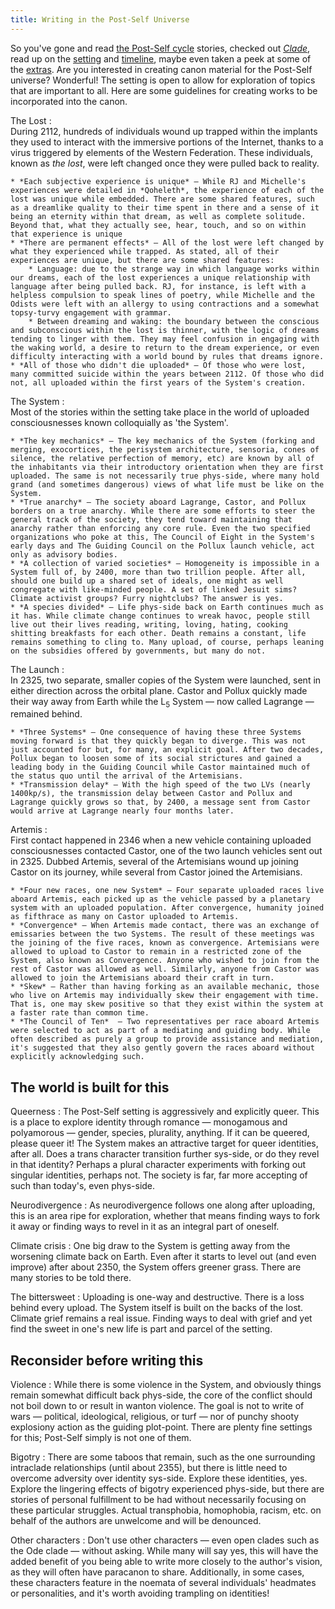 ```yaml
---
title: Writing in the Post-Self Universe
---
```


So you've gone and read [the Post-Self cycle](/cycle) stories, checked out [*Clade*](https://clade.post-self.ink), read up on the [setting](/about/universe) and [timeline](/about/timeline), maybe even taken a peek at some of the [extras](/extra). Are you interested in creating canon material for the Post-Self universe? Wonderful! The setting is open to allow for exploration of topics that are important to all. Here are some guidelines for creating works to be incorporated into the canon.

The Lost
:  
    During 2112, hundreds of individuals wound up trapped within the implants they used to interact with the immersive portions of the Internet, thanks to a virus triggered by elements of the Western Federation. These individuals, known as *the lost*, were left changed once they were pulled back to reality.

    * *Each subjective experience is unique* — While RJ and Michelle's experiences were detailed in *Qoheleth*, the experience of each of the lost was unique while embedded. There are some shared features, such as a dreamlike quality to their time spent in there and a sense of it being an eternity within that dream, as well as complete solitude. Beyond that, what they actually see, hear, touch, and so on within that experience is unique
    * *There are permanent effects* — All of the lost were left changed by what they experienced while trapped. As stated, all of their experiences are unique, but there are some shared features:
        * Language: due to the strange way in which language works within our dreams, each of the lost experiences a unique relationship with language after being pulled back. RJ, for instance, is left with a helpless compulsion to speak lines of poetry, while Michelle and the Odists were left with an allergy to using contractions and a somewhat topsy-turvy engagement with grammar.
        * Between dreaming and waking: the boundary between the conscious and subconscious within the lost is thinner, with the logic of dreams tending to linger with them. They may feel confusion in engaging with the waking world, a desire to return to the dream experience, or even difficulty interacting with a world bound by rules that dreams ignore.
    * *All of those who didn't die uploaded* — Of those who were lost, many committed suicide within the years between 2112. Of those who did not, all uploaded within the first years of the System's creation.

The System
:   
    Most of the stories within the setting take place in the world of uploaded consciousnesses known colloquially as 'the System'.
    
    * *The key mechanics* — The key mechanics of the System (forking and merging, exocortices, the perisystem architecture, sensoria, cones of silence, the relative perfection of memory, etc) are known by all of the inhabitants via their introductory orientation when they are first uploaded. The same is not necessarily true phys-side, where many hold grand (and sometimes dangerous) views of what life must be like on the System.
    * *True anarchy* — The society aboard Lagrange, Castor, and Pollux borders on a true anarchy. While there are some efforts to steer the general track of the society, they tend toward maintaining that anarchy rather than enforcing any core rule. Even the two specified organizations who poke at this, The Council of Eight in the System's early days and The Guiding Council on the Pollux launch vehicle, act only as advisory bodies.
    * *A collection of varied societies* — Homogeneity is impossible in a System full of, by 2400, more than two trillion people. After all, should one build up a shared set of ideals, one might as well congregate with like-minded people. A set of linked Jesuit sims? Climate activist groups? Furry nightclubs? The answer is yes.
    * *A species divided* — Life phys-side back on Earth continues much as it has. While climate change continues to wreak havoc, people still live out their lives reading, writing, loving, hating, cooking shitting breakfasts for each other. Death remains a constant, life remains something to cling to. Many upload, of course, perhaps leaning on the subsidies offered by governments, but many do not.

The Launch
:   
    In 2325, two separate, smaller copies of the System were launched, sent in either direction across the orbital plane. Castor and Pollux quickly made their way away from Earth while the L<sub>5</sub> System — now called Lagrange — remained behind.

    * *Three Systems* — One consequence of having these three Systems moving forward is that they quickly began to diverge. This was not just accounted for but, for many, an explicit goal. After two decades, Pollux began to loosen some of its social strictures and gained a leading body in the Guiding Council while Castor maintained much of the status quo until the arrival of the Artemisians.
    * *Transmission delay* — With the high speed of the two LVs (nearly 1400kp/s), the transmission delay between Castor and Pollux and Lagrange quickly grows so that, by 2400, a message sent from Castor would arrive at Lagrange nearly four months later.

Artemis
:  
    First contact happened in 2346 when a new vehicle containing uploaded consciousnesses contacted Castor, one of the two launch vehicles sent out in 2325. Dubbed Artemis, several of the Artemisians wound up joining Castor on its journey, while several from Castor joined the Artemisians.

    * *Four new races, one new System* — Four separate uploaded races live aboard Artemis, each picked up as the vehicle passed by a planetary system with an uploaded population. After convergence, humanity joined as fifthrace as many on Castor uploaded to Artemis.
    * *Convergence* — When Artemis made contact, there was an exchange of emissaries between the two Systems. The result of these meetings was the joining of the five races, known as convergence. Artemisians were allowed to upload to Castor to remain in a restricted zone of the System, also known as Convergence. Anyone who wished to join from the rest of Castor was allowed as well. Similarly, anyone from Castor was allowed to join the Artemisians aboard their craft in turn.
    * *Skew* — Rather than having forking as an available mechanic, those who live on Artemis may individually skew their engagement with time. That is, one may skew positive so that they exist within the system at a faster rate than common time.
    * *The Council of Ten*  — Two representatives per race aboard Artemis were selected to act as part of a mediating and guiding body. While often described as purely a group to provide assistance and mediation, it's suggested that they also gently govern the races aboard without explicitly acknowledging such.

## The world is built for this

Queerness
:   The Post-Self setting is aggressively and explicitly queer. This is a place to explore identity through romance — monogamous and polyamorous — gender, species, plurality, anything. If it can be queered, please queer it! The System makes an attractive target for queer identities, after all. Does a trans character transition further sys-side, or do they revel in that identity? Perhaps a plural character experiments with forking out singular identities, perhaps not. The society is far, far more accepting of such than today's, even phys-side.

Neurodivergence
:   As neurodivergence follows one along after uploading, this is an area ripe for exploration, whether that means finding ways to fork it away or finding ways to revel in it as an integral part of oneself.

Climate crisis
:   One big draw to the System is getting away from the worsening climate back on Earth. Even after it starts to level out (and even improve) after about 2350, the System offers greener grass. There are many stories to be told there.

The bittersweet
:   Uploading is one-way and destructive. There is a loss behind every upload. The System itself is built on the backs of the lost. Climate grief remains a real issue. Finding ways to deal with grief and yet find the sweet in one's new life is part and parcel of the setting.

## Reconsider before writing this

Violence
:   While there is some violence in the System, and obviously things remain somewhat difficult back phys-side, the core of the conflict should not boil down to or result in wanton violence. The goal is not to write of wars — political, ideological, religious, or turf — nor of punchy shooty explosiony action as the guiding plot-point. There are plenty fine settings for this; Post-Self simply is not one of them.

Bigotry
:   There are some taboos that remain, such as the one surrounding intraclade relationships (until about 2355), but there is little need to overcome adversity over identity sys-side. Explore these identities, yes. Explore the lingering effects of bigotry experienced phys-side, but there are stories of personal fulfillment to be had without necessarily focusing on these particular struggles. Actual transphobia, homophobia, racism, etc. on behalf of the authors are unwelcome and will be denounced.

Other characters
:   Don't use other characters — even open clades such as the Ode clade — without asking. While many will say yes, this will have the added benefit of you being able to write more closely to the author's vision, as they will often have paracanon to share. Additionally, in some cases, these characters feature in the noemata of several individuals' headmates or personalities, and it's worth avoiding trampling on identities!
